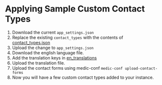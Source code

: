 # Applying Sample Custom Contact Types


1. Download the current `app_settings.json`
1. Replace the existing `contact_types` with the contents of [contact_types.json](contact_types.json)
1. Upload the change to `app_settings.json`
1. Download the english language file.
1. Add the translation keys in [en_translations](en_translations.properties)
1. Upload the translation file. 
1. Upload the contact forms using medic-conf `medic-conf upload-contact-forms`
1. Now you will have a few custom contact types added to your instance. 